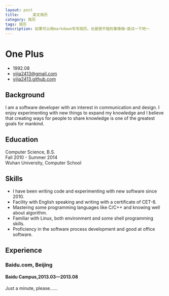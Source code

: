 ```yaml
---
layout: post
title:      英文简历
category: 简历
tags: 简历
description: 如果可以用markdown写写简历，也是很不错的事情哦~尝试一下吧～
---
```

# One Plus

 * 1992.08
 * <yijia2413@gmail.com>
 * [yijia2413.github.com](http://yijia2413.github.io/)

## Background

I am a software developer with an interest in communication and design. I enjoy experimenting with new things to expand my knowledge and I believe that creating ways for people to share knowledge is one of the greatest goals for mankind. 

## Education

Computer Science, B.S.  
Fall 2010 - Summer 2014  
Wuhan University, Computer School

## Skills

*   I have been writing code and experimenting with new software since 2010.
*   Facility with English speaking and writing with a certificate of CET-6.
*   Mastering some programming languages like C/C++ and knowing well about algorithm.
*   Familiar with Linux, both environment and some shell programming skills.
*   Proficiency in the software process development and good at office software.

## Experience

### Baidu.com, Beijing
#### Baidu Campus,2013.03—2013.08


Just a minute, please……